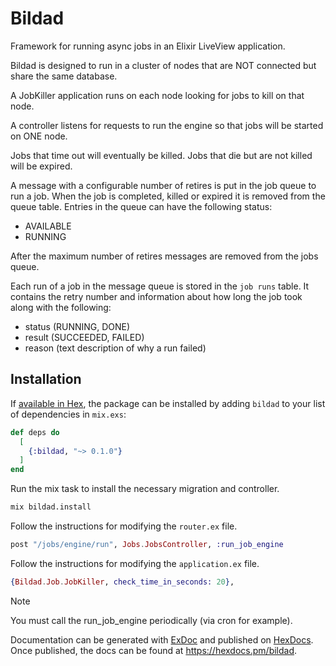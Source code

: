 # Bildad

Framework for running async jobs in an Elixir LiveView application.

Bildad is designed to run in a cluster of nodes that are NOT connected but share the same database.

A JobKiller application runs on each node looking for jobs to kill on that node.

A controller listens for requests to run the engine so that jobs will be started on ONE node.

Jobs that time out will eventually be killed. Jobs that die but are not killed will be expired.

A message with a configurable number of retires is put in the job queue to run a job. When the job is completed, killed or expired it is removed from the queue table. Entries in the queue can have the following status:

* AVAILABLE
* RUNNING

After the maximum number of retires messages are removed from the jobs queue.

Each run of a job in the message queue is stored in the `job runs` table. It contains the retry number and information about how long the job took along with the following:

* status (RUNNING, DONE)
* result (SUCCEEDED, FAILED)
* reason (text description of why a run failed)

## Installation

If [available in Hex](https://hex.pm/docs/publish), the package can be installed
by adding `bildad` to your list of dependencies in `mix.exs`:

```elixir
def deps do
  [
    {:bildad, "~> 0.1.0"}
  ]
end
```

Run the mix task to install the necessary migration and controller.

```bash
mix bildad.install
```

Follow the instructions for modifying the `router.ex` file.

```elixir
post "/jobs/engine/run", Jobs.JobsController, :run_job_engine
```

Follow the instructions for modifying the `application.ex` file.

```elixir
{Bildad.Job.JobKiller, check_time_in_seconds: 20},
```

> [!NOTE]
> You must call the run_job_engine periodically (via cron for example).

Documentation can be generated with [ExDoc](https://github.com/elixir-lang/ex_doc)
and published on [HexDocs](https://hexdocs.pm). Once published, the docs can
be found at <https://hexdocs.pm/bildad>.
